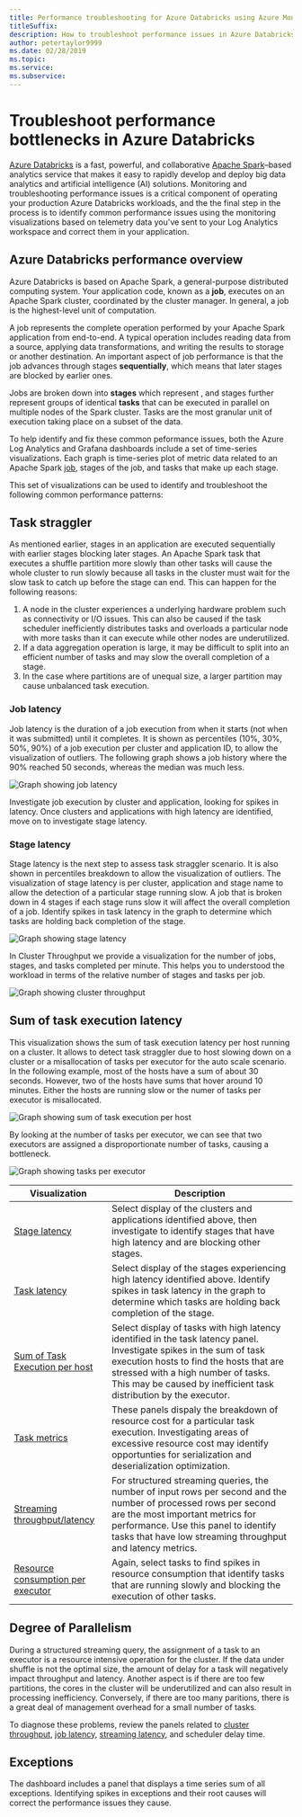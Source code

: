 ```yaml
---
title: Performance troubleshooting for Azure Databricks using Azure Monitor
titleSuffix: 
description: How to troubleshoot performance issues in Azure Databricks using Azure Monitor and Grafana Dashboards 
author: petertaylor9999
ms.date: 02/28/2019
ms.topic:
ms.service:
ms.subservice:
---
```


# Troubleshoot performance bottlenecks in Azure Databricks

[Azure Databricks](/azure/azure-databricks/) is a fast, powerful, and collaborative [Apache Spark](https://spark.apache.org/)–based analytics service that makes it easy to rapidly develop and deploy big data analytics and artificial intelligence (AI) solutions. Monitoring and troubleshooting performance issues is a critical component of operating your production Azure Databricks workloads, and the the final step in the process is to identify common performance issues using the monitoring visualizations based on telemetry data you've sent to your Log Analytics workspace and correct them in your application.

## Azure Databricks performance overview

Azure Databricks is based on Apache Spark, a general-purpose distributed computing system. Your application code, known as a **job**, executes on an Apache Spark cluster, coordinated by the cluster manager. In general, a job is the highest-level unit of computation.

A job represents the complete operation performed by your Apache Spark application from end-to-end. A typical operation includes reading data from a source, applying data transformations, and writing the results to storage or another destination. An important aspect of job performance is that the job advances through stages **sequentially**, which means that later stages are blocked by earlier ones.

Jobs are broken down into **stages** which represent , and stages further represent groups of identical **tasks** that can be executed in parallel on multiple nodes of the Spark cluster. Tasks are the most granular unit of execution taking place on a subset of the data.

To help identify and fix these common peformance issues, both the Azure Log Analytics and Grafana dashboards include a set of time-series visualizations. Each graph is time-series plot of metric data related to an Apache Spark [job](https://spark.apache.org/docs/latest/job-scheduling.html), stages of the job, and tasks that make up each stage.

This set of visualizations can be used to identify and troubleshoot the following common performance patterns:

## Task straggler

As mentioned earlier, stages in an application are executed sequentially with earlier stages blocking later stages. An Apache Spark task that executes a shuffle partition more slowly than other tasks will cause the whole cluster to run slowly because all tasks in the cluster must wait for the slow task to catch up before the stage can end. This can happen for the following reasons:

1. A node in the cluster experiences a underlying hardware problem such as connectivity or I/O issues. This can also be caused if the task scheduler inefficiently distributes tasks and overloads a particular node with more tasks than it can execute while other nodes are underutilized.
2. If a data aggregation operation is large, it may be difficult to split into an efficient number of tasks and may slow the overall completion of a stage.
3. In the case where partitions are of unequal size, a larger partition may cause unbalanced task execution.

### Job latency

Job latency is the duration of a job execution from when it starts (not when it was submitted) until it completes. It is shown as percentiles (10%, 30%, 50%, 90%) of a job execution per cluster and application ID, to allow the visualization of outliers. The following graph shows a job history where the 90% reached 50 seconds, whereas the median was much less.

![Graph showing job latency](./_images/grafana-job-latency.png)

Investigate job execution by cluster and application, looking for spikes in latency. Once clusters and applications with high latency are identified, move on to investigate stage latency.

### Stage latency

Stage latency is the next step to assess task straggler scenario. It is also shown in percentiles breakdown to allow the visualization of outliers. The visualization of stage latency is per cluster, application and stage name to allow the detection of a particular stage running slow. A job that is broken down in 4 stages if each stage runs slow it will affect the overall completion of a job. Identify spikes in task latency in the graph to determine which tasks are holding back completion of the stage.

![Graph showing stage latency](./_images/grafana-stage-latency.png)

In Cluster Throughput we provide a visualization for the number of jobs, stages, and tasks completed per minute. This helps you to understood the workload in terms of the relative number of stages and tasks per job.

![Graph showing cluster throughput](./_images/grafana-cluster-throughput.png)

## Sum of task execution latency

This visualization shows the sum of task execution latency per host running on a cluster. It allows to detect task straggler due to host slowing down on a cluster or a misallocation of tasks per executor for the auto scale scenario. In the following example, most of the hosts have a sum of about 30 seconds. However, two of the hosts have sums that hover around 10 minutes. Either the hosts are running slow or the numer of tasks per executor is misallocated.

![Graph showing sum of task execution per host](./_images/grafana-sum-task-exec.png)

By looking at the number of tasks per executor, we can see that two executors are assigned a disproportionate number of tasks, causing a bottleneck.

![Graph showing tasks per executor](./_images/grafana-tasks-per-exec.png)


| Visualization | Description |
|---------------|-------------|
| [Stage latency](./dashboards.md#stage-latency) | Select display of the clusters and applications identified above, then investigate to identify stages that have high latency and are blocking other stages. |
| [Task latency](./dashboards.md#task-latency) | Select display of the stages experiencing high latency identified above. Identify spikes in task latency in the graph to determine which tasks are holding back completion of the stage. |
| [Sum of Task Execution per host](./dashboards.md#sum-task-execution-per-host) | Select display of tasks with high latency identified in the task latency panel. Investigate spikes in the sum of task execution hosts to find the hosts that are stressed with a high number of tasks. This may be caused by inefficient task distribution by the executor.|
| [Task metrics](./dashboards.md#task-metrics) | These panels dispaly the breakdown of resource cost for a particular task execution. Investigating areas of excessive resource cost may identify opportunties for serialization and deserialization optimization. 
| [Streaming throughput/latency](./dashboards.md#streaming-throughputlatency) | For structured streaming queries, the number of input rows per second and the number of processed rows per second are the most important metrics for performance. Use this panel to identify tasks that have low streaming throughput and latency metrics. |
| [Resource consumption per executor](./dashboards.md#resource-consumption-per-executor) | Again, select tasks to find spikes in resource consumption that identify tasks that are running slowly and blocking the execution of other tasks.|

## Degree of Parallelism

During a structured streaming query, the assignment of a task to an executor is a resource intensive operation for the cluster. If the data under shuffle is not the optimal size, the amount of delay for a task will negatively impact throughput and latency. Another aspect is if there are too few partitions, the cores in the cluster will be underutilized and can also result in processing inefficiency. Conversely, if there are too many paritions, there is a great deal of management overhead for a small number of tasks.

To diagnose these problems, review the panels related to [cluster throughput](./dashboards.md#cluster-throughput), [job latency](./dashboards.md#job-latency), [streaming latency](./dashboards.md#streaming-throughputlatency), and scheduler delay time.

## Exceptions

The dashboard includes a panel that displays a time series sum of all exceptions. Identifying spikes in exceptions and their root causes will correct the performance issues they cause.